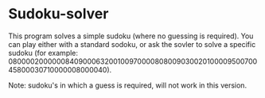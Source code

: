 # Sudoku-solver

This program solves a simple sudoku (where no guessing is required).
You can play either with a standard sodoku, or ask the sovler to solve a specific sudoku
(for example: 080000200000084090006320010097000080800903002010000950070045800030710000008000040).

Note: sudoku's in which a guess is required, will not work in this version.

